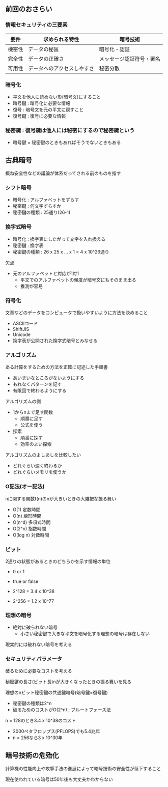 ## 前回のおさらい

### 情報セキュリティの三要素

要件|求められる特性|暗号技術|
-|-|-|
機密性|データの秘匿|暗号化・認証|
完全性|データの正確さ|メッセージ認証符号・署名|
可用性|データへのアクセスしやすさ|秘密分散|

### 暗号化
- 平文を他人に読めない形(暗号文)にすること
- 暗号鍵 : 暗号化に必要な情報
- 復号 : 暗号文を元の平文に戻すこと
- 復号鍵 : 復号に必要な情報

### 秘密鍵 : 復号鍵は他人には秘密にするので秘密鍵という
  - 暗号鍵 = 秘密鍵のときもあればそうでないときもある

## 古典暗号

概ね安全性などの議論が体系だってされる前のものを指す

### シフト暗号
- 暗号化 : アルファベットをずらす
- 秘密鍵 : 何文字ずらすか
- 秘密鍵の種類 : 25通り(26-1)

### 換字式暗号
- 暗号化 : 換字表にしたがって文字を入れ換える
- 秘密鍵 : 換字表
- 秘密鍵の種類 : 26 x 25 x ... x 1 = 4 x 10^26通り

欠点
- 元のアルファベットと対応が1対1
  - 平文でのアルファベットの頻度が暗号文にもそのまま出る
  - 推測が容易

### 符号化
文章などのデータをコンピュータで扱いやすいように方法を決めること
- ASCIIコード
- ShiftJIS
- Unicode
- 換字表が公開された換字式暗号とみなせる

### アルゴリズム
ある計算をするための方法を正確に記述した手順書

- あいまいなところがないようにする
- もれなくパターンを記す
- 有限回で終わるようにする

アルゴリズムの例
- 1からnまで足す関数
  - 順番に足す
  - 公式を使う
- 探索
  - 順番に探す
  - 効率のよい探索

アルゴリズムのよしあしを比較したい
- どれぐらい速く終わるか
- どれぐらいメモリを使うか

### O記法(オー記法)
nに関する関数f(n)のnが大きいときの大雑把な振る舞い
- O(1) 定数時間
- O(n) 線形時間
- O(n^d) 多項式時間
- O(2^n) 指数時間
- O(log n) 対数時間

### ビット
2通りの状態があるときのどちらかを示す情報の単位
- 0 or 1
- true or false

- 2^128 = 3.4 x 10^38
- 2^256 = 1.2 x 10^77

### 理想の暗号
- 絶対に破られない暗号
  - 小さい秘密鍵で大きな平文を暗号化する理想の暗号は存在しない

現実的には破れない暗号を考える

### セキュリティパラメータ
破るために必要なコストを考える

秘密鍵の長さ(ビット長)nが大きくなったときの振る舞いを見る

理想のnビット秘密鍵の共通鍵暗号(暗号鍵=復号鍵)
- 秘密鍵の種類は2^n
- 破るためのコストがO(2^n) ; ブルートフォース法

n = 128のとき3.4 x 10^38のコスト
- 2000ペタフロップス(PFLOPS)でも5.4兆年
- n = 256なら3 x 10^30年

## 暗号技術の危殆化
計算機の性能向上や攻撃手法の進展によって暗号技術の安全性が低下すること

現在使われている暗号は50年後も大丈夫かわからない
